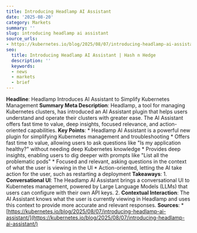 ```yaml
---
title: Introducing Headlamp AI Assistant
date: '2025-08-20'
category: Markets
summary: ''
slug: introducing headlamp ai assistant
source_urls:
- https://kubernetes.io/blog/2025/08/07/introducing-headlamp-ai-assistant/
seo:
  title: Introducing Headlamp AI Assistant | Hash n Hedge
  description: ''
  keywords:
  - news
  - markets
  - brief
---
```


**Headline**: Headlamp Introduces AI Assistant to Simplify Kubernetes Management  **Summary Meta Description**: Headlamp, a tool for managing Kubernetes clusters, has introduced an AI Assistant plugin that helps users understand and operate their clusters with greater ease. The AI Assistant offers fast time to value, deep insights, focused relevance, and action-oriented capabilities.  **Key Points**:  * Headlamp AI Assistant is a powerful new plugin for simplifying Kubernetes management and troubleshooting * Offers fast time to value, allowing users to ask questions like "Is my application healthy?" without needing deep Kubernetes knowledge * Provides deep insights, enabling users to dig deeper with prompts like "List all the problematic pods" * Focused and relevant, asking questions in the context of what the user is viewing in the UI * Action-oriented, letting the AI take action for the user, such as restarting a deployment  **Takeaways**:  1. **Conversational UI**: The Headlamp AI Assistant brings a conversational UI to Kubernetes management, powered by Large Language Models (LLMs) that users can configure with their own API keys. 2. **Contextual Interaction**: The AI Assistant knows what the user is currently viewing in Headlamp and uses this context to provide more accurate and relevant responses.  **Sources**:  * [https://kubernetes.io/blog/2025/08/07/introducing-headlamp-ai-assistant/](https://kubernetes.io/blog/2025/08/07/introducing-headlamp-ai-assistant/) 
